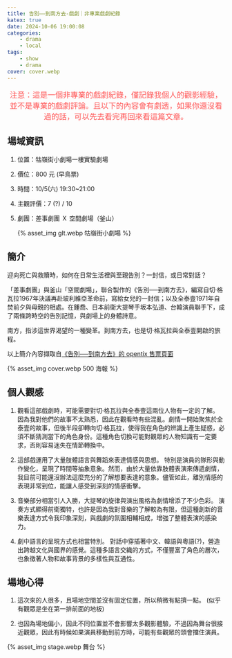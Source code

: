```yaml
---
title: 告別——到南方去-戲劇｜非專業戲劇紀錄
katex: true
date: 2024-10-06 19:00:08
categories:
    - drama
    - local
tags:
    - show
    - drama
cover: cover.webp
---
```

<p style="font-size:1.1rem;color:#f55;text-align:center">
注意：這是一個非專業的戲劇紀錄，僅記錄我個人的觀影經驗，並不是專業的戲劇評論。且以下的內容會有劇透，如果你還沒看過的話，可以先去看完再回來看這篇文章。</p>

## 場域資訊

1. 位置：牯嶺街小劇場一樓實驗劇場
2. 價位：800 元 (早鳥票)
3. 時間：10/5(六) 19:30~21:00
4. 主觀評價：7 (?) / 10
5. 劇團：差事劇團 Ｘ 空間劇場（釜山）

     {% asset_img  glt.webp 牯嶺街小劇場 %}

## 簡介

迎向死亡與救贖時，如何在日常生活裡與至親告別？一封信，或日常對話？

「差事劇團」與釜山「空間劇場」，聯合製作的《吿別──到南方去》，編寫自切‧格瓦拉1967年決議再赴玻利維亞革命前，寫給女兒的一封信；以及全泰壹1971年自焚前夕與母親的相處。在鍾喬、日本前衛大提琴手坂本弘道、台韓演員聯手下，成了兩條跨時空的告別記憶，與劇場上的身體詩意。 

南方，指涉這世界渴望的一種變革。到南方去，也是切‧格瓦拉與全泰壹開啟的旅程。

以上簡介內容擷取自[《告別──到南方去》的 opentix 售票頁面](https://www.opentix.life/event/1820759434401103873?srsltid=AfmBOopAEKvPohF9fH6vPIl2s8G0LvF_EzRlzoMQq3r4Ry0qQhXqv8fn)

{% asset_img  cover.webp 500 海報 %}

## 個人觀感

1. 觀看這部戲劇時，可能需要對切‧格瓦拉與全泰壹這兩位人物有一定的了解。 因為我對他們的故事不太熟悉，因此在觀看時有些混亂。劇情一開始聚焦於全泰壹的故事，但後半段卻轉向切‧格瓦拉，使得我在角色的辨識上產生疑惑，必須不斷猜測當下的角色身份。這種角色切換可能對觀眾的人物知識有一定要求，否則容易迷失在情節轉換中。

2. 這部戲運用了大量肢體語言與舞蹈來表達情感與思想。 特別是演員的隊形與動作變化，呈現了時間等抽象意象。然而，由於大量依靠肢體表演來傳遞劇情，我目前可能還沒辦法這麼充分的了解想要表達的意象。儘管如此，離別情感的表現非常到位，能讓人感受到深刻的情感衝擊。

3. 音樂部分相當引人入勝，大提琴的旋律與演出風格為劇情增添了不少色彩。 演奏方式顯得前衛獨特，也許是因為我對音樂的了解較為有限，但這種創新的音樂表達方式令我印象深刻，與戲劇的氛圍相輔相成，增強了整體表演的感染力。

4. 劇中語言的呈現方式也相當特別。 對話中穿插著中文、韓語與粵語(?)，營造出跨越文化與國界的感覺。這種多語言交織的方式，不僅豐富了角色的層次，也象徵著人物和故事背景的多樣性與互通性。

## 場地心得

1. 這次來的人很多，且場地空間並沒有固定位置，所以稍微有點擠一點。
   (似乎有觀眾是坐在第一排前面的地板)

2. 也因為場地偏小，因此不同位置並不會影響太多觀影體驗，不過因為舞台很接近觀眾，因此有時候如果演員移動到前方時，可能有些觀眾的頭會擋住演員。

{% asset_img  stage.webp 舞台 %}
